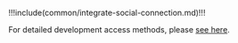<IntegrationDetailCard title="Start to develop access">

!!!include(common/integrate-social-connection.md)!!!

For detailed development access methods, please [see here](/guides/authentication/social/).

</IntegrationDetailCard>
